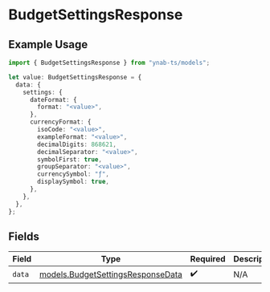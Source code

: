 # BudgetSettingsResponse

## Example Usage

```typescript
import { BudgetSettingsResponse } from "ynab-ts/models";

let value: BudgetSettingsResponse = {
  data: {
    settings: {
      dateFormat: {
        format: "<value>",
      },
      currencyFormat: {
        isoCode: "<value>",
        exampleFormat: "<value>",
        decimalDigits: 868621,
        decimalSeparator: "<value>",
        symbolFirst: true,
        groupSeparator: "<value>",
        currencySymbol: "ƒ",
        displaySymbol: true,
      },
    },
  },
};
```

## Fields

| Field                                                                        | Type                                                                         | Required                                                                     | Description                                                                  |
| ---------------------------------------------------------------------------- | ---------------------------------------------------------------------------- | ---------------------------------------------------------------------------- | ---------------------------------------------------------------------------- |
| `data`                                                                       | [models.BudgetSettingsResponseData](../models/budgetsettingsresponsedata.md) | :heavy_check_mark:                                                           | N/A                                                                          |